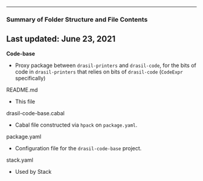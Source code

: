 --------------------------------------------------
### Summary of Folder Structure and File Contents
Last updated: June 23, 2021
--------------------------------------------------

**Code-base**
  - Proxy package between `drasil-printers` and `drasil-code`, for the bits of code in `drasil-printers` that relies on bits of `drasil-code` (`CodeExpr` specifically)
 
README.md
  - This file

drasil-code-base.cabal
  - Cabal file constructed via `hpack` on `package.yaml`.

package.yaml
  - Configuration file for the `drasil-code-base` project.

stack.yaml
  - Used by Stack